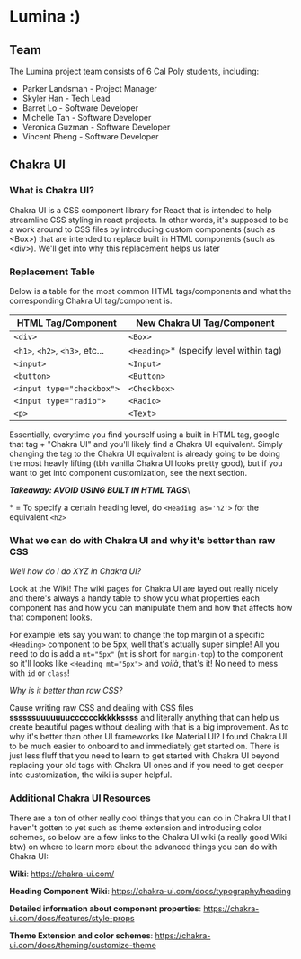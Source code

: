 # **Lumina :)** 

## **Team**
The Lumina project team consists of 6 Cal Poly students, including:
- Parker Landsman - Project Manager
- Skyler Han - Tech Lead
- Barret Lo - Software Developer
- Michelle Tan - Software Developer
- Veronica Guzman - Software Developer
- Vincent Pheng - Software Developer

## **Chakra UI**

### **What is Chakra UI?**

Chakra UI is a CSS component library for React that is intended to help streamline CSS styling in react projects. In other words, it's supposed to be a work around to CSS files by introducing custom components (such as \<Box>) that are intended to replace built in HTML components (such as \<div>). We'll get into why this replacement helps us later

### **Replacement Table**

Below is a table for the most common HTML tags/components and what the corresponding Chakra UI tag/component is.

| HTML Tag/Component       | New Chakra UI Tag/Component          |
|--------------------------|--------------------------------------|
| `<div> `                   | `<Box> `                               |
| `<h1>`, `<h2>`, `<h3>`, etc... | `<Heading>`* (specify level within tag) |
| `<input>`                  | `<Input>`                              |
| `<button> `                | `<Button> `                            |
| `<input type="checkbox">`  | `<Checkbox> `                          |
| `<input type="radio"> `    | `<Radio>`                              |
| `<p>`                      | `<Text> `                              |

Essentially, everytime you find yourself using a built in HTML tag, google that tag + "Chakra UI" and you'll likely find a Chakra UI equivalent. Simply changing the tag to the Chakra UI equivalent is already going to be doing the most heavly lifting (tbh vanilla Chakra UI looks pretty good), but if you want to get into component customization, see the next section.

***Takeaway: AVOID USING BUILT IN HTML TAGS***\

\* = To specify a certain heading level, do `<Heading as='h2'>` for the equivalent `<h2>`
### **What we can do with Chakra UI and why it's better than raw CSS**

*Well how do I do XYZ in Chakra UI?*

Look at the Wiki! The wiki pages for Chakra UI are layed out really nicely and there's always a handy table to show you what properties each component has and how you can manipulate them and how that affects how that component looks.

For example lets say you want to change the top margin of a specific `<Heading>` component to be 5px, well that's actually super simple! All you need to do is add a `mt="5px"` (`mt` is short for `margin-top`) to the component so it'll looks like `<Heading mt="5px">` and *voilà*, that's it! No need to mess with `id` or `class`!

*Why is it better than raw CSS?*

Cause writing raw CSS and dealing with CSS files **ssssssuuuuuuucccccckkkkkssss** and literally anything that can help us create beautiful pages without dealing with that is a big improvement. As to why it's better than other UI frameworks like Material UI? I found Chakra UI to be much easier to onboard to and immediately get started on. There is just less fluff that you need to learn to get started with Chakra UI beyond replacing your old tags with Chakra UI ones and if you need to get deeper into customization, the wiki is super helpful.

### **Additional Chakra UI Resources**

There are a ton of other really cool things that you can do in Chakra UI that I haven't gotten to yet such as theme extension and introducing color schemes, so below are a few links to the Chakra UI wiki (a really good Wiki btw) on where to learn more about the advanced things you can do with Chakra UI:

**Wiki**: https://chakra-ui.com/

**Heading Component Wiki**: https://chakra-ui.com/docs/typography/heading

**Detailed information about component properties**: https://chakra-ui.com/docs/features/style-props

**Theme Extension and color schemes**: https://chakra-ui.com/docs/theming/customize-theme